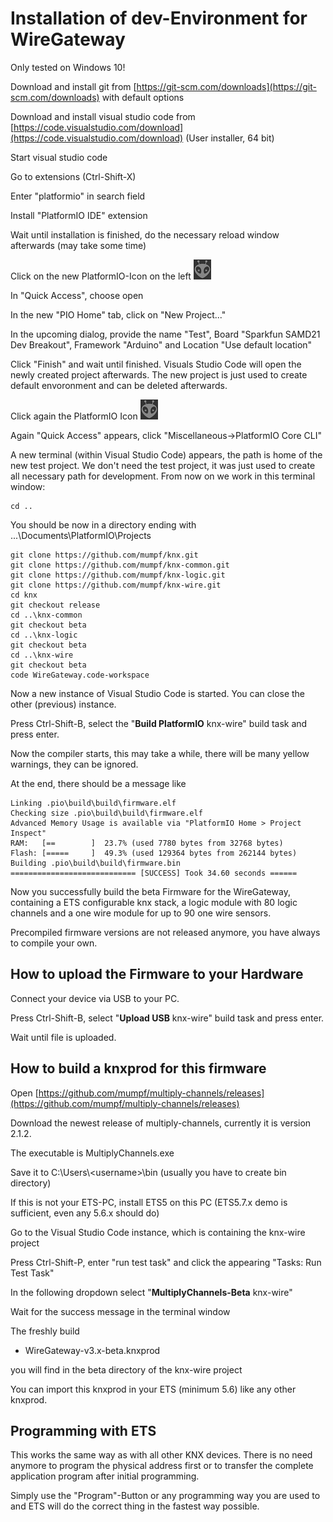 # Installation of dev-Environment for WireGateway

Only tested on Windows 10!

Download and install git from [https://git-scm.com/downloads](https://git-scm.com/downloads) with default options

Download and install visual studio code from [https://code.visualstudio.com/download](https://code.visualstudio.com/download) (User installer, 64 bit)

Start visual studio code

Go to extensions (Ctrl-Shift-X)

Enter "platformio" in search field

Install "PlatformIO IDE" extension

Wait until installation is finished, do the necessary reload window afterwards (may take some time)

Click on the new PlatformIO-Icon on the left ![PIO-Icon](PIO2.png)

In "Quick Access", choose open

In the new "PIO Home" tab, click on "New Project..."

In the upcoming dialog, provide the name "Test", Board "Sparkfun SAMD21 Dev Breakout", Framework "Arduino" and Location "Use default location"

Click "Finish" and wait until finished. Visuals Studio Code will open the newly created project afterwards. The new project is just used to create default envoronment and can be deleted afterwards.

Click again the PlatformIO Icon ![PIO-Icon](PIO2.png)

Again "Quick Access" appears, click "Miscellaneous->PlatformIO Core CLI"

A new terminal (within Visual Studio Code) appears, the path is home of the new test project. We don't need the test project, it was just used to create all necessary path for development.
From now on we work in this terminal window:

    cd .. 

You should be now in a directory ending with ...\Documents\PlatformIO\Projects

    git clone https://github.com/mumpf/knx.git
    git clone https://github.com/mumpf/knx-common.git
    git clone https://github.com/mumpf/knx-logic.git
    git clone https://github.com/mumpf/knx-wire.git
    cd knx
    git checkout release
    cd ..\knx-common
    git checkout beta
    cd ..\knx-logic
    git checkout beta
    cd ..\knx-wire
    git checkout beta
    code WireGateway.code-workspace

Now a new instance of Visual Studio Code is started. You can close the other (previous) instance.

Press Ctrl-Shift-B, select the "**Build PlatformIO** knx-wire" build task and press enter.

Now the compiler starts, this may take a while, there will be many yellow warnings, they can be ignored.

At the end, there should be a message like

    Linking .pio\build\build\firmware.elf
    Checking size .pio\build\build\firmware.elf
    Advanced Memory Usage is available via "PlatformIO Home > Project Inspect"
    RAM:   [==        ]  23.7% (used 7780 bytes from 32768 bytes)
    Flash: [=====     ]  49.3% (used 129364 bytes from 262144 bytes)
    Building .pio\build\build\firmware.bin
    ============================ [SUCCESS] Took 34.60 seconds ======

Now you successfully build the beta Firmware for the WireGateway, containing a ETS configurable knx stack, a logic module with 80 logic channels and a one wire module for up to 90 one wire sensors.

Precompiled firmware versions are not released anymore, you have always to compile your own.

## How to upload the Firmware to your Hardware

Connect your device via USB to your PC.

Press Ctrl-Shift-B, select "**Upload USB** knx-wire" build task and press enter.

Wait until file is uploaded.

## How to build a knxprod for this firmware

Open [https://github.com/mumpf/multiply-channels/releases](https://github.com/mumpf/multiply-channels/releases)

Download the newest release of multiply-channels, currently it is version 2.1.2.

The executable is MultiplyChannels.exe

Save it to C:\Users\\\<username>\bin (usually you have to create bin directory)

If this is not your ETS-PC, install ETS5 on this PC (ETS5.7.x demo is sufficient, even any 5.6.x should do)

Go to the Visual Studio Code instance, which is containing the knx-wire project

Press Ctrl-Shift-P, enter "run test task" and click the appearing "Tasks: Run Test Task"

In the following dropdown select "**MultiplyChannels-Beta** knx-wire"

Wait for the success message in the terminal window

The freshly build

* WireGateway-v3.x-beta.knxprod

you will find in the beta directory of the knx-wire project

You can import this knxprod in your ETS (minimum 5.6) like any other knxprod.

## Programming with ETS

This works the same way as with all other KNX devices. There is no need anymore to program the physical address first or to transfer the complete application program after initial programming.

Simply use the "Program"-Button or any programming way you are used to and ETS will do the correct thing in the fastest way possible.
